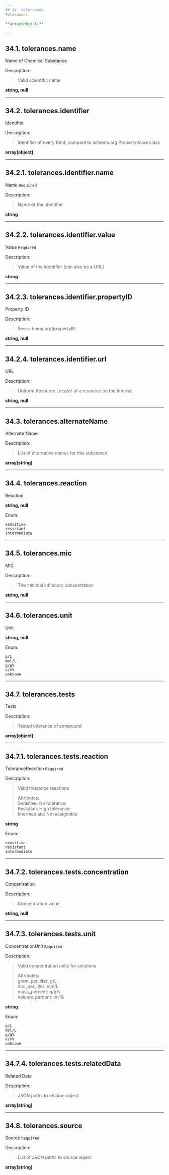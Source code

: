 ```yaml
---
## 34. tolerances
Tolerances  

**array[object]**

---
```

## 34.1. tolerances.name
Name of Chemical Substance  

Description:
> Valid scientific name  

**string, null**

---
## 34.2. tolerances.identifier
Identifier  

Description:
> Identifier of every Kind, compare to schema.org PropertyValue class  

**array[object]**

---
## 34.2.1. tolerances.identifier.name
Name  `Required`

Description:
> Name of the identifier  

**string**

---
## 34.2.2. tolerances.identifier.value
Value  `Required`

Description:
> Value of the identifier (can also be a URL)  

**string**

---
## 34.2.3. tolerances.identifier.propertyID
Property ID  

Description:
> See schema.org/propertyID  

**string, null**

---
## 34.2.4. tolerances.identifier.url
URL  

Description:
> Uniform Resource Locator of a resource on the Internet  

**string, null**

---
## 34.3. tolerances.alternateName
Alternate Name  

Description:
> List of alternative names for this substance  

**array[string]**

---
## 34.4. tolerances.reaction
Reaction  

**string, null**

Enum:

	sensitive
	resistant
	intermediate

---
## 34.5. tolerances.mic
MIC  

Description:
> The minimal inhibitory concentration  

**string, null**

---
## 34.6. tolerances.unit
Unit  

**string, null**

Enum:

	g/L
	mol/L
	g/g%
	v/v%
	unknown

---
## 34.7. tolerances.tests
Tests  

Description:
> Tested tolerance of compound  

**array[object]**

---
## 34.7.1. tolerances.tests.reaction
ToleranceReaction  `Required`

Description:
> Valid tolerance reactions  
>
> Attributes:  
>     Sensitive: No tolerance  
>     Resistant: High tolerance  
>     Intermediate: Not assignable  

**string**

Enum:

	sensitive
	resistant
	intermediate

---
## 34.7.2. tolerances.tests.concentration
Concentration  

Description:
> Concentration value  

**string, null**

---
## 34.7.3. tolerances.tests.unit
ConcentrationUnit  `Required`

Description:
> Valid concentration units for solutions  
>
> Attributes:  
>     gram_per_liter: g/L  
>     mol_per_liter: mol/L  
>     mass_percent: g/g%  
>     volume_percent: v/v%  

**string**

Enum:

	g/L
	mol/L
	g/g%
	v/v%
	unknown

---
## 34.7.4. tolerances.tests.relatedData
Related Data  

Description:
> JSON paths to relation object  

**array[string]**

---
## 34.8. tolerances.source
Source  `Required`

Description:
> List of JSON paths to source object  

**array[string]**
